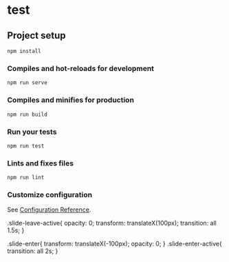 # test

## Project setup
```
npm install
```

### Compiles and hot-reloads for development
```
npm run serve
```

### Compiles and minifies for production
```
npm run build
```

### Run your tests
```
npm run test
```

### Lints and fixes files
```
npm run lint
```

### Customize configuration
See [Configuration Reference](https://cli.vuejs.org/config/).


.slide-leave-active{
  opacity: 0;
  transform: translateX(100px);
  transition: all 1.5s;
}

.slide-enter{
  transform: translateX(-100px);
  opacity: 0;
}
.slide-enter-active{
  transition: all 2s;
}